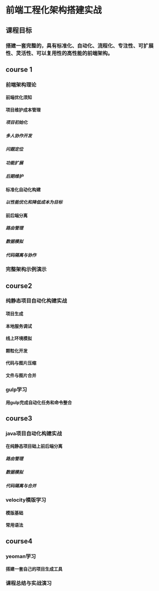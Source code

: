 # 前端工程化架构搭建实战

## 课程目标

### 搭建一套完整的，具有标准化、自动化、流程化、专注性、可扩展性、灵活性、可以复用性的高性能的前端架构。

## course 1

### 前端架构理论

#### 前端优化须知

#### 项目维护成本管理

##### 项目初始化

##### 多人协作开发

##### 问题定位

##### 功能扩展

##### 后期维护

#### 标准化自动化构建

##### 以性能优化和降低成本为目标

#### 前后端分离

##### 路由管理

##### 数据模拟

##### 代码隔离与协作

### 完整架构示例演示

## course2

### 纯静态项目自动化构建实战

#### 项目生成

#### 本地服务调试

#### 线上环境模拟

#### 颗粒化开发

#### 代码与图片压缩

#### 文件与图片合并

### gulp学习

#### 用gulp完成自动化任务和命令整合

## course3

### java项目自动化构建实战 

#### 在纯静态项目础上前后端分离

##### 路由管理

##### 数据模拟

##### 代码隔离与合并

### velocity模版学习

#### 模版基础

#### 常用语法

## course4

### yeoman学习

#### 搭建一套自己的项目生成工具

### 课程总结与实战演习
